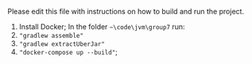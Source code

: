 Please edit this file with instructions on how to build and run the project.

1. Install Docker;
In the folder ```~\code\jvm\group7``` run:
3. ```"gradlew assemble"```
4. ```"gradlew extractUberJar"```
5. ```"docker-compose up --build"```; 
